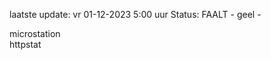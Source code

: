 laatste update: 
vr 01-12-2023  5:00   uur 
Status: FAALT - geel - 
<div class="service R">microstation</div><div class="service G">httpstat</div>